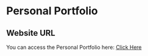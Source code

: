 # Personal Portfolio

## Website URL

You can access the Personal Portfolio here: [Click Here](https://mh-shihan.github.io/freeCodeCamp/responsive-web-design/personal-portfolio/personal-portfolio.html)
